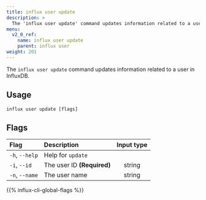 ```yaml
---
title: influx user update
description: >
  The 'influx user update' command updates information related to a user such as their user name.
menu:
  v2_0_ref:
    name: influx user update
    parent: influx user
weight: 201
---
```


The `influx user update` command updates information related to a user in InfluxDB.

## Usage
```
influx user update [flags]
```

## Flags
| Flag           | Description                | Input type  |
|:----           |:-----------                |:----------: |
| `-h`, `--help` | Help for `update`          |             |
| `-i`, `--id`   | The user ID **(Required)** | string      |
| `-n`, `--name` | The user name              | string      |

{{% influx-cli-global-flags %}}
